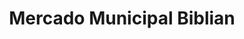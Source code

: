 ---
title: "Mercado Municipal Biblian"
url: /biblian/mercado-municipal-biblian/
shop: supermercado
---